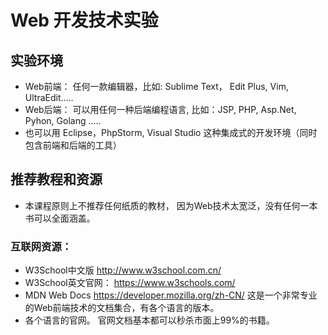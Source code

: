 # Web 开发技术实验
## 实验环境
- Web前端： 任何一款编辑器，比如: Sublime Text， Edit Plus, Vim, UltraEdit.....
- Web后端： 可以用任何一种后端编程语言, 比如：JSP, PHP, Asp.Net, Pyhon, Golang .....
- 也可以用 Eclipse，PhpStorm, Visual Studio 这种集成式的开发环境（同时包含前端和后端的工具）


## 推荐教程和资源
- 本课程原则上不推荐任何纸质的教材， 因为Web技术太宽泛，没有任何一本书可以全面涵盖。 

### 互联网资源：
- W3School中文版 http://www.w3school.com.cn/
- W3School英文官网： https://www.w3schools.com/
- MDN Web Docs  https://developer.mozilla.org/zh-CN/   这是一个非常专业的Web前端技术的文档集合，有各个语言的版本。
- 各个语言的官网。 官网文档基本都可以秒杀市面上99%的书籍。
